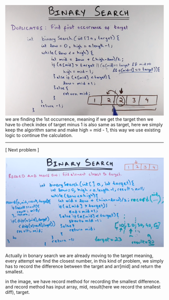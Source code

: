 


**![img.png](imgs/binary_search_first_occurrence.png)**
we are finding the 1st occurrence, meaning 
if we get the target then we have to check index of target minus 1 is also
same as target, here we simply keep the algorithm same
and make high = mid - 1, this way we use existing logic
to continue the calculation.

---------------------------------------------------

[ Next problem ]

![img_1.png](imgs/binary_search_closest_to_target.png)

Actually in bonary search we are already moving to the target meaning, every attempt we find the 
closest number, in this kind of problem, we simply has to
record the difference between the target and arr[mid]
and return the smallest.

in the image, we have record method for recording the smallest difference.
and record method has input array, mid, result(here we record the smallest diff), target.


